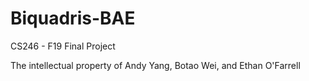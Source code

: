 # Biquadris-BAE
CS246 - F19 Final Project

The intellectual property of Andy Yang, Botao Wei, and Ethan O'Farrell

